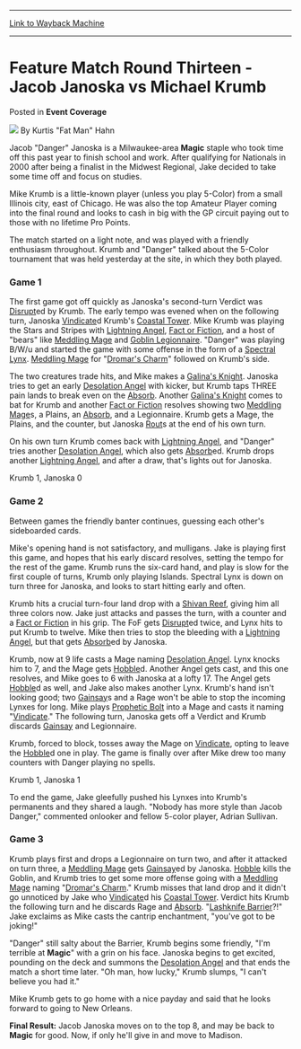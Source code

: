 
---
[Link to Wayback Machine](https://web.archive.org/web/20200922220030/https://magic.wizards.com/en/articles/archive/event-coverage/feature-match-round-thirteen-jacob-janoska-vs-michael-krumb-2000-0-0)

[_metadata_:author]:- "Kurtis `Fat Man` Hahn"
[_metadata_:description]:- "Jacob `Danger` Janoska is a Milwaukee-area Magic staple who took time off this past year to finish school and work. After qualifying for Nationals in 2000 after being a finalist in the Midwest Regional, Jake decided to take some time off and focus on studies. Mike Krumb is a little-known player (unless you play 5-Color) from a small Illinois city, east of Chicago. He was also the top Amateur Player coming into the final round and looks to cash in big with the GP circuit paying out to those with no lifetime Pro Points."
[_metadata_:generator]:- "Drupal 7 (http://drupal.org)"
[_metadata_:node]:- "750866"
[_metadata_:source]:- "div-main-content"
[_metadata_:title]:- "Feature Match Round Thirteen - Jacob Janoska vs Michael Krumb"
[_metadata_:wayback_capture_timestamp]:- "2020-09-22 22:00:30"
[_metadata_:wayback_raw_url]:- "https://web.archive.org/web/20200922220030id_/https://magic.wizards.com/en/articles/archive/event-coverage/feature-match-round-thirteen-jacob-janoska-vs-michael-krumb-2000-0-0"
[_metadata_:wayback_url]:- "https://magic.wizards.com/en/articles/archive/event-coverage/feature-match-round-thirteen-jacob-janoska-vs-michael-krumb-2000-0-0"
---


Feature Match Round Thirteen - Jacob Janoska vs Michael Krumb
=============================================================



 Posted in **Event Coverage**







![](https://media.magic.wizards.com/styles/auth_small/public/generic-avatar-150_496.png)
By Kurtis "Fat Man" Hahn











Jacob "Danger" Janoska is a Milwaukee-area **Magic** staple who took time off this past year to finish school and work. After qualifying for Nationals in 2000 after being a finalist in the Midwest Regional, Jake decided to take some time off and focus on studies.


Mike Krumb is a little-known player (unless you play 5-Color) from a small Illinois city, east of Chicago. He was also the top Amateur Player coming into the final round and looks to cash in big with the GP circuit paying out to those with no lifetime Pro Points.


The match started on a light note, and was played with a friendly enthusiasm throughout. Krumb and "Danger" talked about the 5-Color tournament that was held yesterday at the site, in which they both played.


### Game 1


The first game got off quickly as Janoska's second-turn Verdict was [Disrupt](http://gatherer.wizards.com/Pages/Card/Details.aspx?name=Disrupt)ed by Krumb. The early tempo was evened when on the following turn, Janoska [Vindicate](http://gatherer.wizards.com/Pages/Card/Details.aspx?name=Vindicate)d Krumb's [Coastal Tower](http://gatherer.wizards.com/Pages/Card/Details.aspx?name=Coastal+Tower). Mike Krumb was playing the Stars and Stripes with [Lightning Angel](http://gatherer.wizards.com/Pages/Card/Details.aspx?name=Lightning+Angel), [Fact or Fiction](http://gatherer.wizards.com/Pages/Card/Details.aspx?name=Fact+or+Fiction), and a host of "bears" like [Meddling Mage](http://gatherer.wizards.com/Pages/Card/Details.aspx?name=Meddling+Mage) and [Goblin Legionnaire](http://gatherer.wizards.com/Pages/Card/Details.aspx?name=Goblin+Legionnaire). "Danger" was playing B/W/u and started the game with some offense in the form of a [Spectral Lynx](http://gatherer.wizards.com/Pages/Card/Details.aspx?name=Spectral+Lynx). [Meddling Mage](http://gatherer.wizards.com/Pages/Card/Details.aspx?name=Meddling+Mage) for "[Dromar's Charm](http://gatherer.wizards.com/Pages/Card/Details.aspx?name=Dromar%27s+Charm)" followed on Krumb's side.


The two creatures trade hits, and Mike makes a [Galina's Knight](http://gatherer.wizards.com/Pages/Card/Details.aspx?name=Galina%27s+Knight). Janoska tries to get an early [Desolation Angel](http://gatherer.wizards.com/Pages/Card/Details.aspx?name=Desolation+Angel) with kicker, but Krumb taps THREE pain lands to break even on the [Absorb](http://gatherer.wizards.com/Pages/Card/Details.aspx?name=Absorb). Another [Galina's Knight](http://gatherer.wizards.com/Pages/Card/Details.aspx?name=Galina%27s+Knight) comes to bat for Krumb and another [Fact or Fiction](http://gatherer.wizards.com/Pages/Card/Details.aspx?name=Fact+or+Fiction) resolves showing two [Meddling Mage](http://gatherer.wizards.com/Pages/Card/Details.aspx?name=Meddling+Mage)s, a Plains, an [Absorb](http://gatherer.wizards.com/Pages/Card/Details.aspx?name=Absorb), and a Legionnaire. Krumb gets a Mage, the Plains, and the counter, but Janoska [Rout](http://gatherer.wizards.com/Pages/Card/Details.aspx?name=Rout)s at the end of his own turn.


On his own turn Krumb comes back with [Lightning Angel](http://gatherer.wizards.com/Pages/Card/Details.aspx?name=Lightning+Angel), and "Danger" tries another [Desolation Angel](http://gatherer.wizards.com/Pages/Card/Details.aspx?name=Desolation+Angel), which also gets [Absorb](http://gatherer.wizards.com/Pages/Card/Details.aspx?name=Absorb)ed. Krumb drops another [Lightning Angel](http://gatherer.wizards.com/Pages/Card/Details.aspx?name=Lightning+Angel), and after a draw, that's lights out for Janoska.


Krumb 1, Janoska 0


### Game 2


Between games the friendly banter continues, guessing each other's sideboarded cards.


Mike's opening hand is not satisfactory, and mulligans. Jake is playing first this game, and hopes that his early discard resolves, setting the tempo for the rest of the game. Krumb runs the six-card hand, and play is slow for the first couple of turns, Krumb only playing Islands. Spectral Lynx is down on turn three for Janoska, and looks to start hitting early and often.


Krumb hits a crucial turn-four land drop with a [Shivan Reef](http://gatherer.wizards.com/Pages/Card/Details.aspx?name=Shivan+Reef), giving him all three colors now. Jake just attacks and passes the turn, with a counter and a [Fact or Fiction](http://gatherer.wizards.com/Pages/Card/Details.aspx?name=Fact+or+Fiction) in his grip. The FoF gets [Disrupt](http://gatherer.wizards.com/Pages/Card/Details.aspx?name=Disrupt)ed twice, and Lynx hits to put Krumb to twelve. Mike then tries to stop the bleeding with a [Lightning Angel](http://gatherer.wizards.com/Pages/Card/Details.aspx?name=Lightning+Angel), but that gets [Absorb](http://gatherer.wizards.com/Pages/Card/Details.aspx?name=Absorb)ed by Janoska.


Krumb, now at 9 life casts a Mage naming [Desolation Angel](http://gatherer.wizards.com/Pages/Card/Details.aspx?name=Desolation+Angel). Lynx knocks him to 7, and the Mage gets [Hobble](http://gatherer.wizards.com/Pages/Card/Details.aspx?name=Hobble)d. Another Angel gets cast, and this one resolves, and Mike goes to 6 with Janoska at a lofty 17. The Angel gets [Hobble](http://gatherer.wizards.com/Pages/Card/Details.aspx?name=Hobble)d as well, and Jake also makes another Lynx. Krumb's hand isn't looking good; two [Gainsay](http://gatherer.wizards.com/Pages/Card/Details.aspx?name=Gainsay)s and a Rage won't be able to stop the incoming Lynxes for long. Mike plays [Prophetic Bolt](http://gatherer.wizards.com/Pages/Card/Details.aspx?name=Prophetic+Bolt) into a Mage and casts it naming "[Vindicate](http://gatherer.wizards.com/Pages/Card/Details.aspx?name=Vindicate)." The following turn, Janoska gets off a Verdict and Krumb discards [Gainsay](http://gatherer.wizards.com/Pages/Card/Details.aspx?name=Gainsay) and Legionnaire.


Krumb, forced to block, tosses away the Mage on [Vindicate](http://gatherer.wizards.com/Pages/Card/Details.aspx?name=Vindicate), opting to leave the [Hobble](http://gatherer.wizards.com/Pages/Card/Details.aspx?name=Hobble)d one in play. The game is finally over after Mike drew too many counters with Danger playing no spells.


Krumb 1, Janoska 1


To end the game, Jake gleefully pushed his Lynxes into Krumb's permanents and they shared a laugh. "Nobody has more style than Jacob Danger," commented onlooker and fellow 5-color player, Adrian Sullivan.


### Game 3


Krumb plays first and drops a Legionnaire on turn two, and after it attacked on turn three, a [Meddling Mage](http://gatherer.wizards.com/Pages/Card/Details.aspx?name=Meddling+Mage) gets [Gainsay](http://gatherer.wizards.com/Pages/Card/Details.aspx?name=Gainsay)ed by Janoska. [Hobble](http://gatherer.wizards.com/Pages/Card/Details.aspx?name=Hobble) kills the Goblin, and Krumb tries to get some more offense going with a [Meddling Mage](http://gatherer.wizards.com/Pages/Card/Details.aspx?name=Meddling+Mage) naming "[Dromar's Charm](http://gatherer.wizards.com/Pages/Card/Details.aspx?name=Dromar%27s+Charm)." Krumb misses that land drop and it didn't go unnoticed by Jake who [Vindicate](http://gatherer.wizards.com/Pages/Card/Details.aspx?name=Vindicate)d his [Coastal Tower](http://gatherer.wizards.com/Pages/Card/Details.aspx?name=Coastal+Tower). Verdict hits Krumb the following turn and he discards Rage and [Absorb](http://gatherer.wizards.com/Pages/Card/Details.aspx?name=Absorb). "[Lashknife Barrier](http://gatherer.wizards.com/Pages/Card/Details.aspx?name=Lashknife+Barrier)?!" Jake exclaims as Mike casts the cantrip enchantment, "you've got to be joking!"


"Danger" still salty about the Barrier, Krumb begins some friendly, "I'm terrible at **Magic**" with a grin on his face. Janoska begins to get excited, pounding on the deck and summons the [Desolation Angel](http://gatherer.wizards.com/Pages/Card/Details.aspx?name=Desolation+Angel) and that ends the match a short time later. "Oh man, how lucky," Krumb slumps, "I can't believe you had it."


Mike Krumb gets to go home with a nice payday and said that he looks forward to going to New Orleans.


**Final Result:** Jacob Janoska moves on to the top 8, and may be back to **Magic** for good. Now, if only he'll give in and move to Madison.







